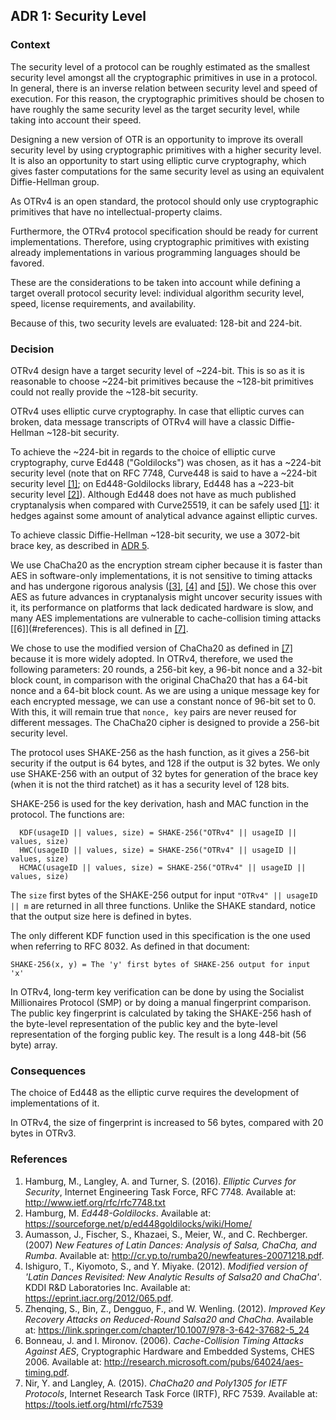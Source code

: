 ## ADR 1: Security Level

### Context

The security level of a protocol can be roughly estimated as the smallest
security level amongst all the cryptographic primitives in use in a protocol.
In general, there is an inverse relation between security level and speed of
execution. For this reason, the cryptographic primitives should be chosen to
have roughly the same security level as the target security level, while taking
into account their speed.

Designing a new version of OTR is an opportunity to improve its overall security
level by using cryptographic primitives with a higher security level. It is also
an opportunity to start using elliptic curve cryptography, which gives faster
computations for the same security level as using an equivalent Diffie-Hellman
group.

As OTRv4 is an open standard, the protocol should only use cryptographic
primitives that have no intellectual-property claims.

Furthermore, the OTRv4 protocol specification should be ready for current
implementations. Therefore, using cryptographic primitives with existing already
implementations in various programming languages should be favored.

These are the considerations to be taken into account while defining a
target overall protocol security level: individual algorithm security level,
speed, license requirements, and availability.

Because of this, two security levels are evaluated: 128-bit and 224-bit.

### Decision

OTRv4 design have a target security level of ~224-bit. This is so as it is
reasonable to choose ~224-bit primitives because the ~128-bit primitives could
not really provide the ~128-bit security.

OTRv4 uses elliptic curve cryptography. In case that elliptic curves can broken,
data message transcripts of OTRv4 will have a classic Diffie-Hellman ~128-bit
security.

To achieve the ~224-bit in regards to the choice of elliptic curve cryptography,
curve Ed448 ("Goldilocks") was chosen, as it has a ~224-bit security level (note
that on RFC 7748, Curve448 is said to have a ~224-bit security level
[\[1\]](#references); on Ed448-Goldilocks library, Ed448 has a ~223-bit security
level [\[2\]](#references)). Although Ed448 does not have as much published
cryptanalysis when compared with Curve25519, it can be safely
used [\[1\]](#references): it hedges against some amount of analytical advance
against elliptic curves.

To achieve classic Diffie-Hellman ~128-bit security, we use a 3072-bit brace
key, as described in
[ADR 5](https://github.com/otrv4/otrv4/blob/master/architecture-decisions/005-brace-keys.md).

We use ChaCha20 as the encryption stream cipher because it is faster than AES
in software-only implementations, it is not sensitive to timing attacks and has
undergone rigorous analysis ([\[3\]](#references), [\[4\]](#references)
and [\[5\]](#references)). We chose this over AES as future advances in
cryptanalysis might uncover security issues with it, its performance on
platforms that lack dedicated hardware is slow, and many AES implementations are
vulnerable to cache-collision timing attacks [\[6]\](#references). This is all
defined in [\[7\]](#references).

We chose to use the modified version of ChaCha20 as defined
in [\[7\]](#references) because it is more widely adopted. In OTRv4, therefore,
we used the following parameters: 20 rounds, a 256-bit key, a 96-bit nonce and
a 32-bit block count, in comparison with the original ChaCha20 that has a 64-bit
nonce and a 64-bit block count. As we are using a unique message key for each
encrypted message, we can use a constant nonce of 96-bit set to 0. With this, it
will remain true that `nonce, key` pairs are never reused for different
messages. The ChaCha20 cipher is designed to provide a 256-bit security level.

The protocol uses SHAKE-256 as the hash function, as it gives a 256-bit security
if the output is 64 bytes, and 128 if the output is 32 bytes. We only use
SHAKE-256 with an output of 32 bytes for generation of the brace key (when it is
not the third ratchet) as it has a security level of 128 bits.

SHAKE-256 is used for the key derivation, hash and MAC function in the protocol.
The functions are:

```
  KDF(usageID || values, size) = SHAKE-256("OTRv4" || usageID || values, size)
  HWC(usageID || values, size) = SHAKE-256("OTRv4" || usageID || values, size)
  HCMAC(usageID || values, size) = SHAKE-256("OTRv4" || usageID || values, size)
```

The `size` first bytes of the SHAKE-256 output for input
`"OTRv4" || usageID || m` are returned in all three functions. Unlike the SHAKE
standard, notice that the output size here is defined in bytes.

The only different KDF function used in this specification is the one used when
referring to RFC 8032. As defined in that document:

```
SHAKE-256(x, y) = The 'y' first bytes of SHAKE-256 output for input 'x'
```

In OTRv4, long-term key verification can be done by using the Socialist
Millionaires Protocol (SMP) or by doing a manual fingerprint comparison. The
public key fingerprint is calculated by taking the SHAKE-256 hash of the
byte-level representation of the public key and the byte-level representation of
the forging public key. The result is a long 448-bit (56 byte) array.

### Consequences

The choice of Ed448 as the elliptic curve requires the development of
implementations of it.

In OTRv4, the size of fingerprint is increased to 56 bytes, compared with 20
bytes in OTRv3.

### References

1. Hamburg, M., Langley, A. and Turner, S. (2016). *Elliptic Curves for
   Security*, Internet Engineering Task Force, RFC 7748. Available at:
   http://www.ietf.org/rfc/rfc7748.txt
2. Hamburg, M. *Ed448-Goldilocks*. Available at:
   https://sourceforge.net/p/ed448goldilocks/wiki/Home/
3. Aumasson, J., Fischer, S., Khazaei, S., Meier, W., and C. Rechberger. (2007)
   *New Features of Latin Dances: Analysis of Salsa, ChaCha, and Rumba*.
   Available at:
   http://cr.yp.to/rumba20/newfeatures-20071218.pdf.
4. Ishiguro, T., Kiyomoto, S., and Y. Miyake. (2012). *Modified version of
   'Latin Dances Revisited: New Analytic Results of Salsa20 and ChaCha'*.
   KDDI R&D Laboratories Inc. Available at:
   https://eprint.iacr.org/2012/065.pdf.
5. Zhenqing, S., Bin, Z., Dengguo, F., and W. Wenling. (2012). *Improved Key
   Recovery Attacks on Reduced-Round Salsa20 and ChaCha*. Available at:
   https://link.springer.com/chapter/10.1007/978-3-642-37682-5_24
6. Bonneau, J. and I. Mironov. (2006). *Cache-Collision Timing Attacks Against
   AES*, Cryptographic Hardware and Embedded Systems, CHES 2006. Available at:
   http://research.microsoft.com/pubs/64024/aes-timing.pdf.
7. Nir, Y. and Langley, A. (2015). *ChaCha20 and Poly1305 for IETF Protocols*,
   Internet Research Task Force (IRTF), RFC 7539. Available at:
   https://tools.ietf.org/html/rfc7539
